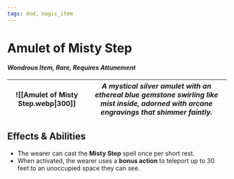 ```yaml
---
tags: dnd, magic_item
---
```


# Amulet of Misty Step
#### *Wondrous Item, Rare, Requires Attunement*  

| ![[Amulet of Misty Step.webp\|300]] | *A mystical silver amulet with an ethereal blue gemstone swirling like mist inside, adorned with arcane engravings that shimmer faintly.* |
| ----------------------------------- | ----------------------------------------------------------------------------------------------------------------------------------------- |

## **Effects & Abilities**  

- The wearer can cast the **Misty Step** spell once per short rest.
- When activated, the wearer uses a **bonus action** to teleport up to 30 feet to an unoccupied space they can see.